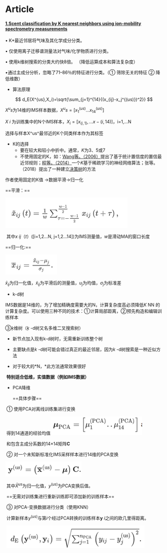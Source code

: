 # Article
#### [1.Scent classification by K nearest neighbors using ion-mobility spectrometry measurements](https://www-sciencedirect-com-443.webvpn.las.ac.cn/science/article/pii/S0957417418305566)



• K*最近邻居将气味及其化学成分分类。

• 仅使用离子迁移谱测量法对气味/化学物质进行分类。

• 使用k维树搜索的分类大约快8倍。 （降低运算成本和算法复杂度）

•通过主成分分析，忽略了71–86％的特征进行分类。（① 筛除无关的特征 ② 降低维数）

+ 算法原理

$$
d_E(X^{us},X_i)=\sqrt{\sum_{j=1}^{14}{(x_{ij}-x_j^{(us)})^2}}
$$

$X^us$为14维的IMS样本数据，$X^us=[x_1^(us)...x_14^(us)]$

$X~i~$为训练集中的N个IMS样本，$X_i=[x_(i,1),...x-(i,14)]$，i=1,...N

选择与样本X^us^最邻近的K个同类样本作为其标签

+ K的选择
  + 要在较大和较小中折中。通常，*K*为3、5或7
  + 不使用固定的K，如：[Wang等。](https://www-sciencedirect-com-443.webvpn.las.ac.cn/science/article/pii/S0957417418305566#bib0036)[（2006）](https://www-sciencedirect-com-443.webvpn.las.ac.cn/science/article/pii/S0957417418305566#bib0036)提出了基于统计置信度的置信最近邻规则；[程等。](https://www-sciencedirect-com-443.webvpn.las.ac.cn/science/article/pii/S0957417418305566#bib0005)[（2014）](https://www-sciencedirect-com-443.webvpn.las.ac.cn/science/article/pii/S0957417418305566#bib0005)一个*K*基于稀疏学习的神经网络算法；张等。（2018）提出了一种建立[决策树](https://www-sciencedirect-com-443.webvpn.las.ac.cn/topics/computer-science/decision-trees)的方法

作者使用固定的K值 $\rightarrow$数据平滑$\rightarrow$归一化

==平滑：==

![image-20200310175620593](https://github.com/Ariel-jin/Article/blob/master/image-20200310175620593.png)

​	其中*x ij*（*t*）([i=1,2...N, j=1,2...14])为IMS测量值，*w*是滑动MA的窗口长度

==归一化:==

![image-20200310180809741](https://github.com/Ariel-jin/Article/blob/master/image-20200310180809741.png)

  $\bar{x}_{ij}$为归一化值，$\tilde{x}_{ij}$为平滑后的测量值，$u_j$为均值，$\sigma_j$为标准差

+ k-d树

IMS数据是14维的，为了增加精确度需要大的N，计算复杂度高必须降低*K* NN 的计算复杂度。可以使用三种不同的技术：①计算局部距离，②预先构造和编辑训练样本

③*ķ*维树（*ķ* -d树又名多维二叉搜索树）

+ 新节点加入现有k-d树时，无需重新训练整个树

+ 主要缺点是*k* -d树可能会错过真正的最近邻居，因为*k* -d树搜索是一种近似方法
+ 对于较大的*N，*此方法通常效果很好

​    **特别适合低维，实值数据（例如IMS数据）**



+ PCA降维

  ==具体步骤==

​       ① 使用PCA对离线训练集进行变换

​			得到14通道的经验均值![image-20200310212108035](https://github.com/Ariel-jin/Article/blob/master/image-20200310212108035.png)

​			和包含主成分系数的14×14矩阵**C**

​		② 对一个未知新标准化IMS采样样本进行14维的PCA变换

![image-20200310213220389](https://github.com/Ariel-jin/Article/blob/master/image-20200310213220389.png)

​				其中$\bar{X}^{us}$为归一化值，$y^(us)$为PCA变换后值。

​				==无需对训练集进行重新训练即可添加新的训练样本==

​		③ 对PCA-变换数据进行分类（使用KNN）

​				计算新样本$y^(us)$与第$i$个经过PCA转换的训练样本**y** *i*之间的欧几里得距离。

​						![image-20200310214117707](https://github.com/Ariel-jin/Article/blob/master/image-20200310214117707.png)

